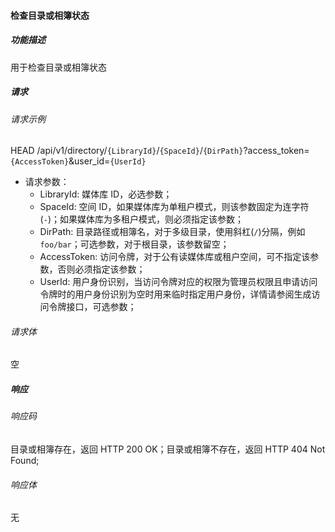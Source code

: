 #### 检查目录或相簿状态

##### 功能描述

用于检查目录或相簿状态

##### 请求

###### 请求示例  

HEAD /api/v1/directory/`{LibraryId}`/`{SpaceId}`/`{DirPath}`?access_token=`{AccessToken}`&user_id=`{UserId}`

- 请求参数：
    - LibraryId: 媒体库 ID，必选参数；
    - SpaceId: 空间 ID，如果媒体库为单租户模式，则该参数固定为连字符(`-`)；如果媒体库为多租户模式，则必须指定该参数；
    - DirPath: 目录路径或相簿名，对于多级目录，使用斜杠(`/`)分隔，例如 `foo/bar`；可选参数，对于根目录，该参数留空；
    - AccessToken: 访问令牌，对于公有读媒体库或租户空间，可不指定该参数，否则必须指定该参数；
    - UserId: 用户身份识别，当访问令牌对应的权限为管理员权限且申请访问令牌时的用户身份识别为空时用来临时指定用户身份，详情请参阅生成访问令牌接口，可选参数；
###### 请求体

空

##### 响应

###### 响应码

目录或相簿存在，返回 HTTP 200 OK；目录或相簿不存在，返回 HTTP 404 Not Found;

###### 响应体

无
